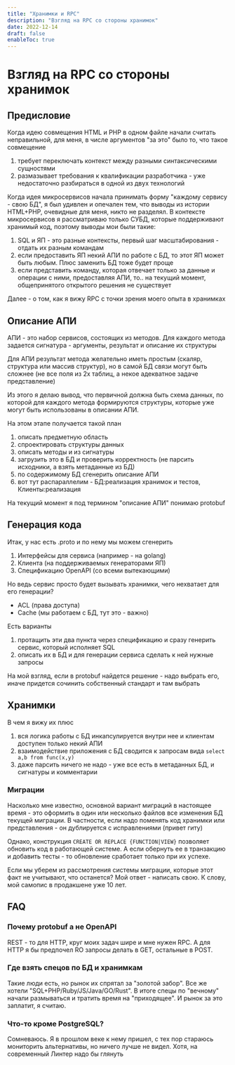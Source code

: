 ```yaml
---
title: "Хранимки и RPC"
description: "Взгляд на RPC со стороны хранимок"
date: 2022-12-14
draft: false
enableToc: true
---
```

# Взгляд на RPC со стороны хранимок

## Предисловие

Когда идею совмещения HTML и PHP в одном файле начали считать неправильной, для меня, в числе аргументов "за это" было то, что такое совмещение
1. требует переключать контекст между разными синтаксическими сущностями
2. размазывает требования к квалификации разработчика - уже недостаточно разбираться в одной из двух технологий

Когда идея микросервисов начала принимать форму "каждому сервису - свою БД", я был удивлен и опечален тем, что выводы из истории HTML+PHP, очевидные для меня, никто не разделял.
В контексте микросервисов я рассматриваю только СУБД, которые поддерживают хранимый код, поэтому выводы мои были такие:

1. SQL и ЯП - это разные контексты, первый шаг масштабирования - отдать их разным командам 
2. если предоставить ЯП некий АПИ по работе с БД, то этот ЯП может быть любым. Плюс заменить БД тоже будет проще
3. если представить команду, которая отвечает только за данные и операции с ними, предоставляя АПИ, то.. на текущий момент, общепринятого открытого решения не существует

Далее - о том, как я вижу RPC с точки зрения моего опыта в хранимках

## Описание АПИ

АПИ - это набор сервисов, состоящих из методов. Для каждого метода задается сигнатура - аргументы, результат и описание их структуры

Для АПИ результат метода желательно иметь простым (скаляр, структура или массив структур), но в самой БД связи могут быть сложнее (не все поля из 2х таблиц, а некое адекватное задаче представление)

Из этого я делаю вывод, что первичной должна быть схема данных, по которой для каждого метода формируются структуры, которые уже могут быть использованы в описании АПИ.

На этом этапе получается такой план

1. описать предметную область
2. спроектировать структуры данных
3. описать методы и из сигнатуры
4. загрузить это в БД и проверить корректность (не парсить исходники, а взять метаданные из БД)
5. по содержимому БД сгенерить описание АПИ
6. вот тут распараллелим - БД:реализация хранимок и тестов, Клиенты:реализация

На текущий момент я под термином "описание АПИ" понимаю protobuf

## Генерация кода

Итак, у нас есть .proto и по нему мы можем сгенерить

1. Интерфейсы для сервиса (например - на golang)
2. Клиента (на поддерживаемых генераторами ЯП)
3. Спецификацию OpenAPI (со всеми вытекающими)

Но ведь сервис просто будет вызывать хранимки, чего нехватает для его генерации?

* ACL (права доступа) 
* Cache (мы работаем с БД, тут это - важно)

Есть варианты

1. протащить эти два пункта через спецификацию и сразу генерить сервис, который исполняет SQL
2. описать их в БД и для генерации сервиса сделать к ней нужные запросы

На мой взгляд, если в protobuf найдется решение - надо выбрать его, иначе придется сочинить собственный стандарт и там выбрать

## Хранимки

В чем я вижу их плюс

1. вся логика работы с БД инкапсулируется внутри нее и клиентам доступен только некий АПИ
2. взаимодействие приложения с БД сводится к запросам вида `select a,b from func(x,y)`
3. даже парсить ничего не надо - уже все есть в метаданных БД, и сигнатуры и комментарии

### Миграции

Насколько мне известно, основной вариант миграций в настоящее время - это оформить в один или несколько файлов все изменения БД текущей миграции. В частности, если надо поменять код хранимки или представления - он дублируется с исправлениями (привет гиту)

Однако, конструкция `CREATE OR REPLACE {FUNCTION|VIEW}` позволяет обновить код в работающей системе. А если обернуть ее в транзакцию и добавить тесты - то обновление сработает только при их успехе.

Если мы уберем из рассмотрения системы миграции, которые этот факт не учитывают, что останется?
Мой ответ - написать свою. К слову, мой самопис в продакшене уже 10 лет.

## FAQ

### Почему protobuf а не OpenAPI

REST - то для HTTP, круг моих задач шире и мне нужен RPC. А для HTTP я бы предпочел RO запросы делать в GET, остальные в POST. 

### Где взять спецов по БД и хранимкам

Такие люди есть, но рынок их спрятал за "золотой забор". Все же хотели "SQL+PHP/Ruby/JS/Java/GO/Rust". В итоге спецы по "вечному" начали размываться и тратить время на "приходящее". И рынок за это заплатит, я считаю.

### Что-то кроме PostgreSQL?

Сомневаюсь. Я в прошлом веке к нему пришел, с тех пор стараюсь мониторить альтернативы, но ничего лучше не видел. Хотя, на современный Линтер надо бы глянуть